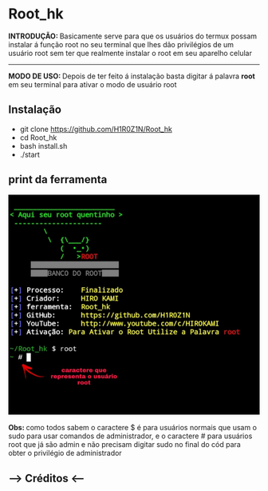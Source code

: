 # Root_hk
<div>
   <p><b>INTRODUÇÃO: </b>Basicamente serve para que os usuários do termux possam instalar á função root no seu terminal que lhes dão privilégios de um usuário root sem ter que realmente instalar o root em seu aparelho celular</p>
   <hr></hr>
   <p><b>MODO DE USO: </b>Depois de ter feito á instalação basta digitar á palavra <b>root</b> em seu terminal para ativar o modo de usuário root</p>
</div>

## Instalação
* git clone https://github.com/H1R0Z1N/Root_hk
* cd Root_hk
* bash install.sh
* ./start

## print da ferramenta
<img src="img_ferramenta.jpg"></img>
<p><b>Obs: </b>como todos sabem o caractere $ é para usuários normais que usam o sudo para usar comandos de administrador, e o caractere # para usuários root que já são admin e não precisam digitar sudo no final do cód para obter o privilégio de administrador</p>

## --> Créditos <--
